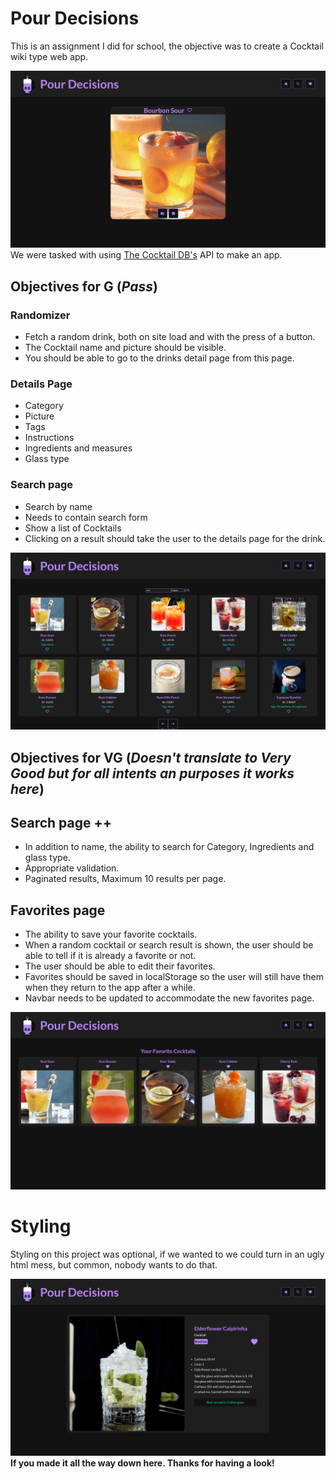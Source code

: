 # Pour Decisions

This is an assignment I did for school, the objective was to create a Cocktail wiki type web app.

![Randomizer](/assets/images/Screenshots/randomizer.png)
We were tasked with using [The Cocktail DB's](https://www.thecocktaildb.com) API to make an app.

## Objectives for G (_Pass_)

### Randomizer

- Fetch a random drink, both on site load and with the press of a button.
- The Cocktail name and picture should be visible.
- You should be able to go to the drinks detail page from this page.

### Details Page

- Category
- Picture
- Tags
- Instructions
- Ingredients and measures
- Glass type

### Search page

- Search by name
- Needs to contain search form
- Show a list of Cocktails
- Clicking on a result should take the user to the details page for the drink.

![Search Page](/assets/images/Screenshots/search.png)

## Objectives for VG (_Doesn't translate to Very Good but for all intents an purposes it works here_)

## Search page ++

- In addition to name, the ability to search for Category, Ingredients and glass type.
- Appropriate validation.
- Paginated results, Maximum 10 results per page.

## Favorites page

- The ability to save your favorite cocktails.
- When a random cocktail or search result is shown, the user should be able to tell if it is already a favorite or not.
- The user should be able to edit their favorites.
- Favorites should be saved in localStorage so the user will still have them when they return to the app after a while.
- Navbar needs to be updated to accommodate the new favorites page.

![Favorite Page](/assets/images/Screenshots/favs.png)

# Styling

Styling on this project was optional, if we wanted to we could turn in an ugly html mess, but common, nobody wants to do that.

![Details Page](/assets/images/Screenshots/details.png)
**If you made it all the way down here. Thanks for having a look!**
